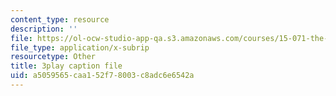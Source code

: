 ```yaml
---
content_type: resource
description: ''
file: https://ol-ocw-studio-app-qa.s3.amazonaws.com/courses/15-071-the-analytics-edge-spring-2017/a5059565caa152f78003c8adc6e6542a_j9sl8e7wLnc.vtt
file_type: application/x-subrip
resourcetype: Other
title: 3play caption file
uid: a5059565-caa1-52f7-8003-c8adc6e6542a
---
```

